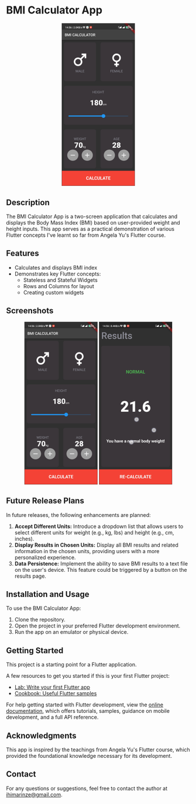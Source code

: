 # BMI Calculator App

<p align="center">
  <img src="/android/images/BMI_home_screen.jpg" alt="App Demo" width="200">
</p>

## Description
The BMI Calculator App is a two-screen application that calculates and displays the Body Mass Index (BMI) based on user-provided weight and height inputs. This app serves as a practical demonstration of various Flutter concepts I've learnt so far from Angela Yu's Flutter course.

## Features
- Calculates and displays BMI index
- Demonstrates key Flutter concepts:
  - Stateless and Stateful Widgets
  - Rows and Columns for layout
  - Creating custom widgets

## Screenshots
<p align="center">
  <img src="/android/images/BMI_home_screen.jpg" alt="Home Screen" width="200">
  <img src="/android/images/BMI_results_screen.jpg" alt="Results Screen" width="200">
</p>

## Future Release Plans
In future releases, the following enhancements are planned:

1. **Accept Different Units:** Introduce a dropdown list that allows users to select different units for weight (e.g., kg, lbs) and height (e.g., cm, inches).
2. **Display Results in Chosen Units:** Display all BMI results and related information in the chosen units, providing users with a more personalized experience.
3. **Data Persistence:** Implement the ability to save BMI results to a text file on the user's device. This feature could be triggered by a button on the results page.

## Installation and Usage
To use the BMI Calculator App:
1. Clone the repository.
2. Open the project in your preferred Flutter development environment.
3. Run the app on an emulator or physical device.

## Getting Started
This project is a starting point for a Flutter application.

A few resources to get you started if this is your first Flutter project:
- [Lab: Write your first Flutter app](https://flutter.dev/docs/get-started/codelab)
- [Cookbook: Useful Flutter samples](https://flutter.dev/docs/cookbook)

For help getting started with Flutter development, view the [online documentation](https://flutter.dev/docs), which offers tutorials, samples, guidance on mobile development, and a full API reference.

## Acknowledgments
This app is inspired by the teachings from Angela Yu's Flutter course, which provided the foundational knowledge necessary for its development.

## Contact
For any questions or suggestions, feel free to contact the author at [ihimarinze@gmail.com](mailto:ihimarinze@gmail.com).
